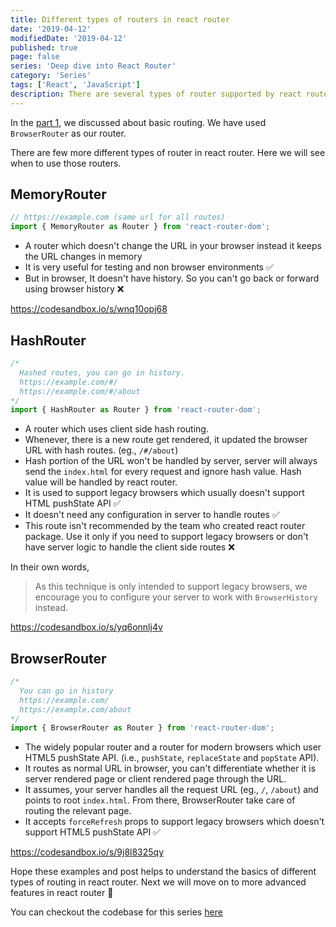 ```yaml
---
title: Different types of routers in react router
date: '2019-04-12'
modifiedDate: '2019-04-12'
published: true
page: false
series: 'Deep dive into React Router'
category: 'Series'
tags: ['React', 'JavaScript']
description: There are several types of router supported by react router package. We will see the use cases for each types briefly in this article.
---
```


In the [part 1](/blog/basic-routing-in-react-router/), we discussed about basic routing. We have used `BrowserRouter` as our router.

There are few more different types of router in react router. Here we will see when to use those routers.

## MemoryRouter

```jsx
// https://example.com (same url for all routes)
import { MemoryRouter as Router } from 'react-router-dom';
```

- A router which doesn't change the URL in your browser instead it keeps the URL changes in memory
- It is very useful for testing and non browser environments ✅
- But in browser, It doesn't have history. So you can't go back or forward using browser history ❌

https://codesandbox.io/s/wnq10opj68

## HashRouter

```jsx
/*
  Hashed routes, you can go in history.
  https://example.com/#/
  https://example.com/#/about
*/
import { HashRouter as Router } from 'react-router-dom';
```

- A router which uses client side hash routing.
- Whenever, there is a new route get rendered, it updated the browser URL with hash routes. (eg., `/#/about`)
- Hash portion of the URL won't be handled by server, server will always send the `index.html` for every request and ignore hash value. Hash value will be handled by react router.
- It is used to support legacy browsers which usually doesn't support HTML pushState API ✅
- It doesn't need any configuration in server to handle routes ✅
- This route isn't recommended by the team who created react router package. Use it only if you need to support legacy browsers or don't have server logic to handle the client side routes ❌

In their own words,

> As this technique is only intended to support legacy browsers, we encourage you to configure your server to work with `BrowserHistory` instead.

https://codesandbox.io/s/yq6onnlj4v

## BrowserRouter

```jsx
/*
  You can go in history
  https://example.com/
  https://example.com/about
*/
import { BrowserRouter as Router } from 'react-router-dom';
```

- The widely popular router and a router for modern browsers which user HTML5 pushState API. (i.e., `pushState`, `replaceState` and `popState` API).
- It routes as normal URL in browser, you can't differentiate whether it is server rendered page or client rendered page through the URL.
- It assumes, your server handles all the request URL (eg., `/`, `/about`) and points to root `index.html`. From there, BrowserRouter take care of routing the relevant page.
- It accepts `forceRefresh` props to support legacy browsers which doesn't support HTML5 pushState API ✅

https://codesandbox.io/s/9j8l8325qy

Hope these examples and post helps to understand the basics of different types of routing in react router. Next we will move on to more advanced features in react router 🤗

You can checkout the codebase for this series [here](https://github.com/learnwithparam/react-router-series)
